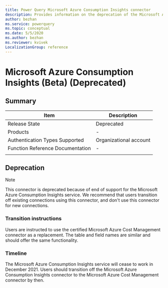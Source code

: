 ```yaml
---
title: Power Query Microsoft Azure Consumption Insights connector
description: Provides information on the deprecation of the Microsoft Azure Consumption Insights connector.
author: bezhan
ms.service: powerquery
ms.topic: conceptual
ms.date: 5/5/2020
ms.author: bezhan
ms.reviewer: kvivek
LocalizationGroup: reference
---
```


# Microsoft Azure Consumption Insights (Beta) (Deprecated)
 
## Summary

| Item | Description |
| ---- | ----------- |
| Release State | Deprecated |
| Products | - |
| Authentication Types Supported | Organizational account |
| Function Reference Documentation | - |
| | |

## Deprecation

> [!NOTE]
> This connector is deprecated because of end of support for the Microsoft Azure Consumption Insights service. We recommend that users transition off existing connections using this connector, and don't use this connector for new connections.

### Transition instructions

Users are instructed to use the certified Microsoft Azure Cost Management connector as a replacement. The table and field names are similar and should offer the same functionality. 

### Timeline

The Microsoft Azure Consumption Insights service will cease to work in December 2021. Users should transition off the Microsoft Azure Consumption Insights connector to the Microsoft Azure Cost Management connector by then. 


